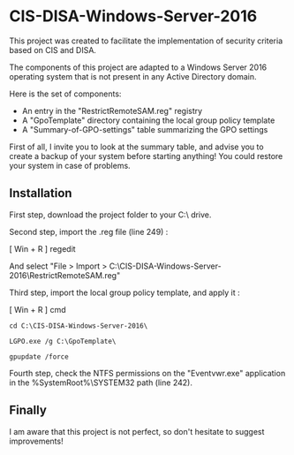 # CIS-DISA-Windows-Server-2016

This project was created to facilitate the implementation of security criteria based on CIS and DISA.

The components of this project are adapted to a Windows Server 2016 operating system that is not present in any Active Directory domain.

Here is the set of components:
- An entry in the "RestrictRemoteSAM.reg" registry
- A "GpoTemplate" directory containing the local group policy template
- A "Summary-of-GPO-settings" table summarizing the GPO settings

First of all, I invite you to look at the summary table, and advise you to create a backup of your system before starting anything! You could restore your system in case of problems.


## Installation

First step, download the project folder to your C:\ drive.

Second step, import the .reg file (line 249) :

[ Win + R ] regedit

And select "File > Import > C:\CIS-DISA-Windows-Server-2016\RestrictRemoteSAM.reg"

Third step, import the local group policy template, and apply it :

[ Win + R ] cmd

```
cd C:\CIS-DISA-Windows-Server-2016\
```
```
LGPO.exe /g C:\GpoTemplate\
```
```
gpupdate /force
```

Fourth step, check the NTFS permissions on the "Eventvwr.exe" application in the %SystemRoot%\SYSTEM32 path (line 242).


## Finally

I am aware that this project is not perfect, so don't hesitate to suggest improvements!
